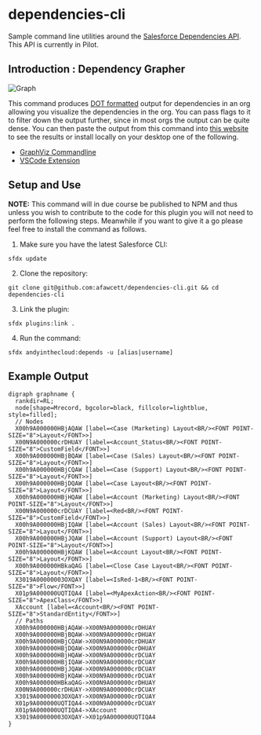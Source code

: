 # dependencies-cli
Sample command line utilities around the [Salesforce Dependencies API](https://releasenotes.docs.salesforce.com/en-us/summer18/release-notes/rn_metadata_metadatacomponentdependency.htm). This API is currently in Pilot.

## Introduction : Dependency Grapher ##

![Graph](https://raw.githubusercontent.com/afawcett/dependencies-cli/master/img/example.png)

This command produces [DOT formatted](https://www.graphviz.org/doc/info/lang.html) output for dependencies in an org allowing you visualize the dependencies in the org. You can pass flags to it to filter down the output further, since in most orgs the output can be quite dense. You can then paste the output from this command into [this website](http://viz-js.com/) to see the results or install locally on your desktop one of the following.

- [GraphViz Commandline](https://www.graphviz.org/download/)
- [VSCode Extension](https://marketplace.visualstudio.com/items?itemName=EFanZh.graphviz-preview)

## Setup and Use

**NOTE:** This command will in due course be published to NPM and thus unless you wish to contribute to the code for this plugin you will not need to perform the following steps. Meanwhile if you want to give it a go please feel free to install the command as follows.

1) Make sure you have the latest Salesforce CLI:

```
sfdx update
```

2) Clone the repository:

```
git clone git@github.com:afawcett/dependencies-cli.git && cd dependencies-cli
```

3) Link the plugin:

```
sfdx plugins:link .
```

4) Run the command:

```
sfdx andyinthecloud:depends -u [alias|username]
```

## Example Output

```
digraph graphname {
  rankdir=RL;
  node[shape=Mrecord, bgcolor=black, fillcolor=lightblue, style=filled];
  // Nodes
  X00h9A000000HBjAQAW [label=<Case (Marketing) Layout<BR/><FONT POINT-SIZE="8">Layout</FONT>>]
  X00N9A000000crDHUAY [label=<Account_Status<BR/><FONT POINT-SIZE="8">CustomField</FONT>>]
  X00h9A000000HBjBQAW [label=<Case (Sales) Layout<BR/><FONT POINT-SIZE="8">Layout</FONT>>]
  X00h9A000000HBjCQAW [label=<Case (Support) Layout<BR/><FONT POINT-SIZE="8">Layout</FONT>>]
  X00h9A000000HBjDQAW [label=<Case Layout<BR/><FONT POINT-SIZE="8">Layout</FONT>>]
  X00h9A000000HBjHQAW [label=<Account (Marketing) Layout<BR/><FONT POINT-SIZE="8">Layout</FONT>>]
  X00N9A000000crDCUAY [label=<Red<BR/><FONT POINT-SIZE="8">CustomField</FONT>>]
  X00h9A000000HBjIQAW [label=<Account (Sales) Layout<BR/><FONT POINT-SIZE="8">Layout</FONT>>]
  X00h9A000000HBjJQAW [label=<Account (Support) Layout<BR/><FONT POINT-SIZE="8">Layout</FONT>>]
  X00h9A000000HBjKQAW [label=<Account Layout<BR/><FONT POINT-SIZE="8">Layout</FONT>>]
  X00h9A000000HBkaQAG [label=<Close Case Layout<BR/><FONT POINT-SIZE="8">Layout</FONT>>]
  X3019A00000003OXQAY [label=<IsRed-1<BR/><FONT POINT-SIZE="8">Flow</FONT>>]
  X01p9A000000UQTIQA4 [label=<MyApexAction<BR/><FONT POINT-SIZE="8">ApexClass</FONT>>]
  XAccount [label=<Account<BR/><FONT POINT-SIZE="8">StandardEntity</FONT>>]
  // Paths
  X00h9A000000HBjAQAW->X00N9A000000crDHUAY
  X00h9A000000HBjBQAW->X00N9A000000crDHUAY
  X00h9A000000HBjCQAW->X00N9A000000crDHUAY
  X00h9A000000HBjDQAW->X00N9A000000crDHUAY
  X00h9A000000HBjHQAW->X00N9A000000crDCUAY
  X00h9A000000HBjIQAW->X00N9A000000crDCUAY
  X00h9A000000HBjJQAW->X00N9A000000crDCUAY
  X00h9A000000HBjKQAW->X00N9A000000crDCUAY
  X00h9A000000HBkaQAG->X00N9A000000crDHUAY
  X00N9A000000crDHUAY->X00N9A000000crDCUAY
  X3019A00000003OXQAY->X00N9A000000crDCUAY
  X01p9A000000UQTIQA4->X00N9A000000crDCUAY
  X01p9A000000UQTIQA4->XAccount
  X3019A00000003OXQAY->X01p9A000000UQTIQA4
}
```
